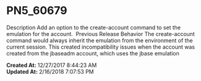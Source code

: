 # PN5_60679

Description Add an option to the create-account command to set the emulation for the account.  Previous Release Behavior The create-account command would always inherit the emulation from the environment of the current session. This created incompatibility issues when the account was created from the jbaseadm account, which uses the jbase emulation   

**Created At:** 12/27/2017 8:44:23 AM  
**Updated At:** 2/16/2018 7:07:53 PM  

